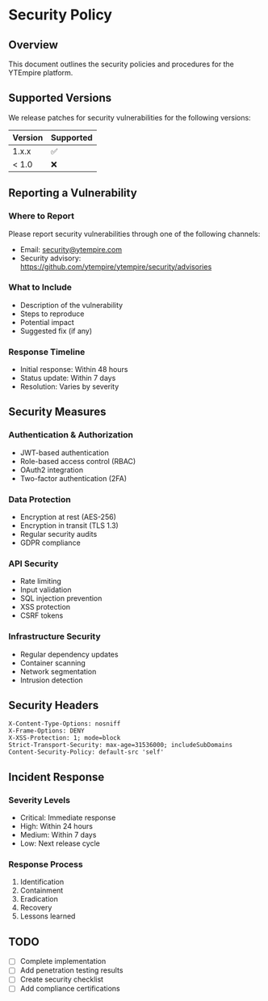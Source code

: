 # Security Policy

## Overview
This document outlines the security policies and procedures for the YTEmpire platform.

## Supported Versions
We release patches for security vulnerabilities for the following versions:

| Version | Supported          |
| ------- | ------------------ |
| 1.x.x   | :white_check_mark: |
| < 1.0   | :x:                |

## Reporting a Vulnerability

### Where to Report
Please report security vulnerabilities through one of the following channels:
- Email: security@ytempire.com
- Security advisory: https://github.com/ytempire/ytempire/security/advisories

### What to Include
- Description of the vulnerability
- Steps to reproduce
- Potential impact
- Suggested fix (if any)

### Response Timeline
- Initial response: Within 48 hours
- Status update: Within 7 days
- Resolution: Varies by severity

## Security Measures

### Authentication & Authorization
- JWT-based authentication
- Role-based access control (RBAC)
- OAuth2 integration
- Two-factor authentication (2FA)

### Data Protection
- Encryption at rest (AES-256)
- Encryption in transit (TLS 1.3)
- Regular security audits
- GDPR compliance

### API Security
- Rate limiting
- Input validation
- SQL injection prevention
- XSS protection
- CSRF tokens

### Infrastructure Security
- Regular dependency updates
- Container scanning
- Network segmentation
- Intrusion detection

## Security Headers
```
X-Content-Type-Options: nosniff
X-Frame-Options: DENY
X-XSS-Protection: 1; mode=block
Strict-Transport-Security: max-age=31536000; includeSubDomains
Content-Security-Policy: default-src 'self'
```

## Incident Response

### Severity Levels
- Critical: Immediate response
- High: Within 24 hours
- Medium: Within 7 days
- Low: Next release cycle

### Response Process
1. Identification
2. Containment
3. Eradication
4. Recovery
5. Lessons learned

## TODO
- [ ] Complete implementation
- [ ] Add penetration testing results
- [ ] Create security checklist
- [ ] Add compliance certifications